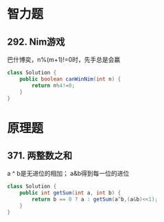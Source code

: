 # 智力题

## 292. Nim游戏

巴什博奕，n%(m+1)!=0时，先手总是会赢

```java
class Solution {
    public boolean canWinNim(int n) {
        return n%4!=0;
    }
}
```

# 原理题

## 371. 两整数之和

 a ^ b是无进位的相加； a&b得到每一位的进位

```java
class Solution {
    public int getSum(int a, int b) {
        return b == 0 ? a : getSum(a^b,(a&b)<<1); 
    }
}
```